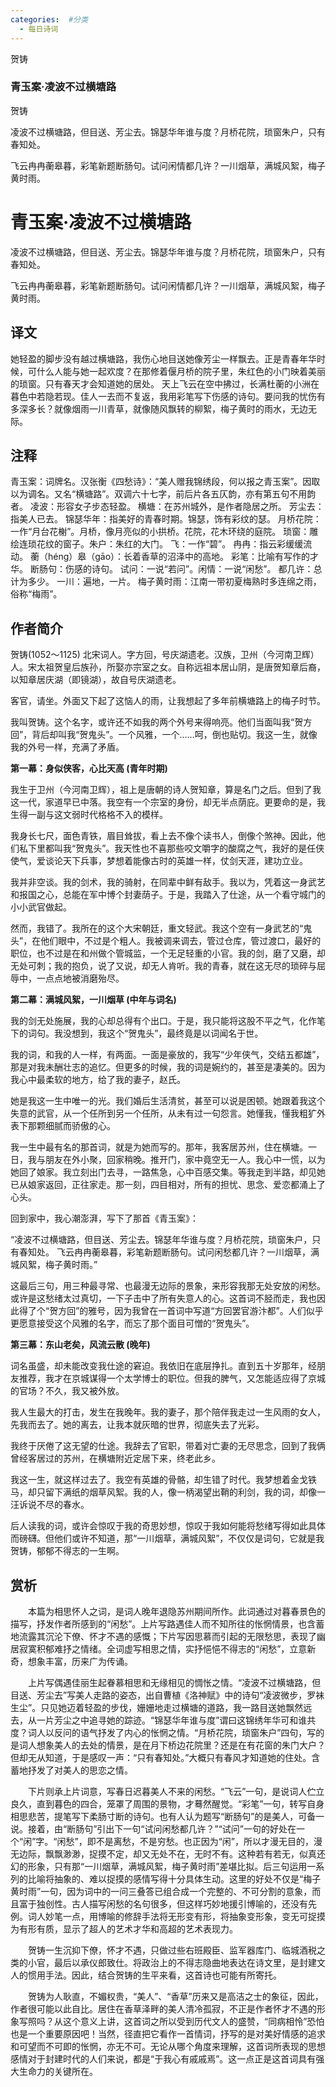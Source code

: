```yaml
---
categories:  #分类
  - 每日诗词
---
```


<div class="card-wrapper">
    <div class="poem-card-adaptive">
        <div class="poem-seal-final">
            贺铸
        </div>
        <div class="poem-content-adaptive">
            <h3 class="poem-title">青玉案·凌波不过横塘路</h3>
            <p class="poem-author">贺铸</p>
            <p>凌波不过横塘路，但目送、芳尘去。锦瑟华年谁与度？月桥花院，琐窗朱户，只有春知处。</p>
            <p>飞云冉冉蘅皋暮，彩笔新题断肠句。试问闲情都几许？一川烟草，满城风絮，梅子黄时雨。</p>
        </div>
    </div>
</div>

# 青玉案·凌波不过横塘路

凌波不过横塘路，但目送、芳尘去。锦瑟华年谁与度？月桥花院，琐窗朱户，只有春知处。

飞云冉冉蘅皋暮，彩笔新题断肠句。试问闲情都几许？一川烟草，满城风絮，梅子黄时雨。

## 译文
她轻盈的脚步没有越过横塘路，我伤心地目送她像芳尘一样飘去。正是青春年华时候，可什么人能与她一起欢度？在那修着偃月桥的院子里，朱红色的小门映着美丽的琐窗。只有春天才会知道她的居处。
天上飞云在空中拂过，长满杜蘅的小洲在暮色中若隐若现。佳人一去而不复返，我用彩笔写下伤感的诗句。要问我的忧伤有多深多长？就像烟雨一川青草，就像随风飘转的柳絮，梅子黄时的雨水，无边无际。

## 注释
青玉案：词牌名。汉张衡《四愁诗》：“美人赠我锦绣段，何以报之青玉案”。因取以为调名。又名“横塘路”。双调六十七字，前后片各五仄韵，亦有第五句不用韵者。
凌波：形容女子步态轻盈。
横塘：在苏州城外，是作者隐居之所。
芳尘去：指美人已去。
锦瑟华年：指美好的青春时期。锦瑟，饰有彩纹的瑟。
月桥花院：一作“月台花榭”。月桥，像月亮似的小拱桥。花院，花木环绕的庭院。
琐窗：雕绘连琐花纹的窗子。朱户：朱红的大门。
飞：一作“碧”。
冉冉：指云彩缓缓流动。
蘅（héng）皋（gāo）：长着香草的沼泽中的高地。
彩笔：比喻有写作的才华。
断肠句：伤感的诗句。
试问：一说“若问”。闲情：一说“闲愁”。
都几许：总计为多少。
一川：遍地，一片。
梅子黄时雨：江南一带初夏梅熟时多连绵之雨，俗称“梅雨”。

## 作者简介

贺铸(1052～1125) 北宋词人。字方回，号庆湖遗老。汉族，卫州（今河南卫辉）人。宋太祖贺皇后族孙，所娶亦宗室之女。自称远祖本居山阴，是唐贺知章后裔，以知章居庆湖（即镜湖），故自号庆湖遗老。

客官，请坐。外面又下起了这恼人的雨，让我想起了多年前横塘路上的梅子时节。

我叫贺铸。这个名字，或许还不如我的两个外号来得响亮。他们当面叫我“贺方回”，背后却叫我“贺鬼头”。一个风雅，一个……呵，倒也贴切。我这一生，就像我的外号一样，充满了矛盾。

**第一幕：身似侠客，心比天高 (青年时期)**

我生于卫州（今河南卫辉），祖上是唐朝的诗人贺知章，算是名门之后。但到了我这一代，家道早已中落。我空有一个宗室的身份，却无半点荫庇。更要命的是，我生得一副与这文弱时代格格不入的模样。

我身长七尺，面色青铁，眉目耸拔，看上去不像个读书人，倒像个煞神。因此，他们私下里都叫我“贺鬼头”。我天性也不喜那些咬文嚼字的酸腐之气，我好的是任侠使气，爱谈论天下兵事，梦想着能像古时的英雄一样，仗剑天涯，建功立业。

我并非空谈。我的剑术，我的骑射，在同辈中鲜有敌手。我以为，凭着这一身武艺和报国之心，总能在军中博个封妻荫子。于是，我踏入了仕途，从一个看守城门的小小武官做起。

然而，我错了。我所在的这个大宋朝廷，重文轻武。我这个空有一身武艺的“鬼头”，在他们眼中，不过是个粗人。我被调来调去，管过仓库，管过渡口，最好的职位，也不过是在和州做个管城监，一个无足轻重的小官。我的剑，磨了又磨，却无处可刺；我的抱负，说了又说，却无人肯听。我的青春，就在这无尽的琐碎与屈辱中，一点点地被消磨殆尽。

**第二幕：满城风絮，一川烟草 (中年与词名)**

我的剑无处施展，我的心却总得有个出口。于是，我只能将这股不平之气，化作笔下的词句。我没想到，我这个“贺鬼头”，最终竟是以词闻名于世。

我的词，和我的人一样，有两面。一面是豪放的，我写“少年侠气，交结五都雄”，那是对我未酬壮志的追忆。但更多的时候，我的词是婉约的，甚至是凄美的。因为我心中最柔软的地方，给了我的妻子，赵氏。

她是我这一生中唯一的光。我们婚后生活清贫，甚至可以说是困顿。她跟着我这个失意的武官，从一个任所到另一个任所，从未有过一句怨言。她懂我，懂我粗犷外表下那颗细腻而骄傲的心。

我一生中最有名的那首词，就是为她而写的。那年，我客居苏州，住在横塘。一日，我与朋友在外小聚，回家稍晚。推开门，家中竟空无一人。我心中一慌，以为她回了娘家。我立刻出门去寻，一路焦急，心中百感交集。等我走到半路，却见她已从娘家返回，正往家走。那一刻，四目相对，所有的担忧、思念、爱恋都涌上了心头。

回到家中，我心潮澎湃，写下了那首《青玉案》：

“凌波不过横塘路，但目送、芳尘去。锦瑟年华谁与度？月桥花院，琐窗朱户，只有春知处。
飞云冉冉蘅皋暮，彩笔新题断肠句。试问闲愁都几许？一川烟草，满城风絮，梅子黄时雨。”

这最后三句，用三种最寻常、也最漫无边际的景象，来形容我那无处安放的闲愁。或许是这愁绪太过真切，一下子击中了所有失意人的心。这首词不胫而走，我也因此得了个“贺方回”的雅号，因为我曾在一首词中写道“方回罢官游汴都”。人们似乎更愿意接受这个风雅的名字，而忘了那个面目可憎的“贺鬼头”。

**第三幕：东山老矣，风流云散 (晚年)**

词名虽盛，却未能改变我仕途的窘迫。我依旧在底层挣扎。直到五十岁那年，经朋友推荐，我才在京城谋得一个太学博士的职位。但我的脾气，又怎能适应得了京城的官场？不久，我又被外放。

我人生最大的打击，发生在我晚年。我的妻子，那个陪伴我走过一生风雨的女人，先我而去了。她的离去，让我本就灰暗的世界，彻底失去了光彩。

我终于厌倦了这无望的仕途。我辞去了官职，带着对亡妻的无尽思念，回到了我俩曾经客居过的苏州，在横塘附近定居下来，终老此乡。

我这一生，就这样过去了。我空有英雄的骨骼，却生错了时代。我梦想着金戈铁马，却只留下满纸的烟草风絮。我的人，像一柄渴望出鞘的利剑，我的词，却像一汪诉说不尽的春水。

后人读我的词，或许会惊叹于我的奇思妙想，惊叹于我如何能将愁绪写得如此具体而磅礴。但他们或许不知道，那“一川烟草，满城风絮”，不仅仅是词句，它就是我贺铸，郁郁不得志的一生啊。

## 赏析

　　本篇为相思怀人之词，是词人晚年退隐苏州期间所作。此词通过对暮春景色的描写，抒发作者所感到的“闲愁”。上片写路遇佳人而不知所往的怅惘情景，也含蓄地流露其沉沦下僚、怀才不遇的感慨；下片写因思慕而引起的无限愁思，表现了幽居寂寞积郁难抒之情绪。全词虚写相思之情，实抒悒悒不得志的“闲愁”，立意新奇，想象丰富，历来广为传诵。

　　上片写偶遇佳丽生起眷慕相思和无缘相见的惆怅之情。“凌波不过横塘路，但目送、芳尘去”写美人走路的姿态，出自曹植《洛神赋》中的诗句“凌波微步，罗袜生尘”。只见她迈着轻盈的步伐，姗姗地走过横塘的道路，我一路目送她飘然远去，从一片芳尘之中追寻她的踪迹。“锦瑟华年谁与度”谓曰这锦绣年华可和谁共度？词人以反问的语气抒发了内心的怅惘之情。“月桥花院，琐窗朱户”四句，写的是词人想象美人的去处的情景，是在月下桥边花院里？还是在有花窗的朱门大户？但却无从知道，于是感叹一声：“只有春知处。”大概只有春风才知道她的住处。含蓄地抒发了对美人的思恋之情。

　　下片则承上片词意，写春日迟暮美人不来的闲愁。“飞云”一句，是说词人伫立良久，直到暮色的四合，笼罩了周围的景物，才蓦然醒觉。“彩笔”一句，转写自身相思悲苦，提笔写下柔肠寸断的诗句。也有人认为题写“断肠句”的是美人，可备一说。接着，由“断肠句”引出下一句“试问闲愁都几许？”“试问”一句的好处在一个“闲”字。“闲愁”，即不是离愁，不是穷愁。也正因为“闲”，所以才漫无目的，漫无边际，飘飘渺渺，捉摸不定，却又无处不在，无时不有。这种若有若无，似真还幻的形象，只有那“一川烟草，满城风絮，梅子黄时雨”差堪比拟。后三句运用一系列的比喻将抽象的、难以捉摸的感情写得十分具体生动。这里的好处不仅是“梅子黄时雨”一句，因为词中的一问三叠答已组合成一个完整的、不可分割的意象，而且富于独创性。古人描写闲愁的名句很多，但这样巧妙地援引博喻的，还没有先例。词人妙笔一点，用博喻的修辞手法将无形变有形，将抽象变形象，变无可捉摸为有形有质，显示了超人的艺术才华和高超的艺术表现力。

　　贺铸一生沉抑下僚，怀才不遇，只做过些右班殿臣、监军器库门、临城酒税之类的小官，最后以承仪郎致仕。将政治上的不得志隐曲地表达在诗文里，是封建文人的惯用手法。因此，结合贺铸的生平来看，这首诗也可能有所寄托。

　　贺铸为人耿直，不媚权贵，“美人”、“香草”历来又是高洁之士的象征，因此，作者很可能以此自比。居住在香草泽畔的美人清冷孤寂，不正是作者怀才不遇的形象写照吗？从这个意义上讲，这首词之所以受到历代文人的盛赞，“同病相怜”恐怕也是一个重要原因吧！当然，径直把它看作一首情词，抒写的是对美好情感的追求和可望而不可即的怅惘，亦无不可。无论从哪个角度来理解，这首词所表现的思想感情对于封建时代的人们来说，都是“于我心有戚戚焉”。这一点正是这首词具有强大生命力的关键所在。​


